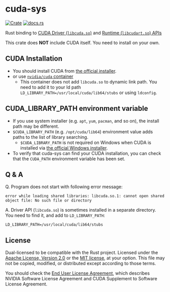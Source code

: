 cuda-sys
=========

[![Crate](http://meritbadge.herokuapp.com/cuda-sys)](https://crates.io/crates/cuda-sys)
[![docs.rs](https://docs.rs/cuda-sys/badge.svg)](https://docs.rs/cuda-sys)

Rust binding to [CUDA Driver (`libcuda.so`)](https://docs.nvidia.com/cuda/cuda-driver-api/index.html)
and [Runtime (`libcudart.so`) APIs](https://docs.nvidia.com/cuda/cuda-runtime-api/index.html)

This crate does **NOT** include CUDA itself. You need to install on your own.

CUDA Installation
------------------

- You should install CUDA from [the official installer](https://developer.nvidia.com/cuda-downloads).
- or use [`nvidia/cuda` container](https://hub.docker.com/r/nvidia/cuda/)
  - This container does not add `libcuda.so` to dynamic link path.
    You need to add it to your ld path `LD_LIBRARY_PATH=/usr/local/cuda/lib64/stubs` or using `ldconfig`.

CUDA_LIBRARY_PATH environment variable
--------------------------------------

- If you use system installer (e.g. `apt`, `yum`, `pacman`, and so on), the install path may be different.
- `$CUDA_LIBRARY_PATH` (e.g. `/opt/cuda/lib64`) environment value adds paths to the list of library searching.
  - `$CUDA_LIBRARY_PATH` is not required on Windows when CUDA is installed via [the official Windows installer](https://developer.nvidia.com/cuda-downloads).
- To verify that cuda-sys can find your CUDA installation, you can check that the `CUDA_PATH` environment variable has been set.

Q & A
------

Q. Program does not start with following error message:

```
error while loading shared libraries: libcuda.so.1: cannot open shared object file: No such file or directory
```

A. Driver API (`libcuda.so`) is sometimes installed in a separate directory. You need to find it, and add to `LD_LIBRARY_PATH`:

```
LD_LIBRARY_PATH=/usr/local/cuda/lib64/stubs
```

License
--------
Dual-licensed to be compatible with the Rust project.
Licensed under the [Apache License, Version 2.0](http://www.apache.org/licenses/LICENSE-2.0) or the [MIT license](http://opensource.org/licenses/MIT), at your option.
This file may not be copied, modified, or distributed except according to those terms.

You should check the [End User License Agreement](https://docs.nvidia.com/cuda/eula/index.html),
which describes NVIDIA Software License Agreement and CUDA Supplement to Software License Agreement.
